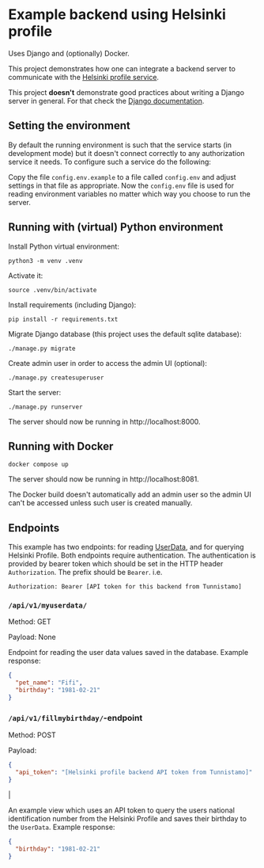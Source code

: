 # Example backend using Helsinki profile

Uses Django and (optionally) Docker.

This project demonstrates how one can integrate a backend server to communicate with the [Helsinki profile service](https://github.com/City-of-Helsinki/open-city-profile).

This project **doesn't** demonstrate good practices about writing a Django server in general. For that check the [Django documentation](https://docs.djangoproject.com/).

## Setting the environment

By default the running environment is such that the service starts (in development mode)
but it doesn't connect correctly to any authorization service it needs. To configure such
a service do the following:

Copy the file `config.env.example` to a file called `config.env` and adjust settings
in that file as appropriate. Now the `config.env` file is used for reading environment
variables no matter which way you choose to run the server.

## Running with (virtual) Python environment

Install Python virtual environment:

    python3 -m venv .venv

Activate it:

    source .venv/bin/activate

Install requirements (including Django):

    pip install -r requirements.txt

Migrate Django database (this project uses the default sqlite database):

    ./manage.py migrate

Create admin user in order to access the admin UI (optional):

    ./manage.py createsuperuser

Start the server:

    ./manage.py runserver

The server should now be running in http://localhost:8000.

## Running with Docker

    docker compose up

The server should now be running in http://localhost:8081.

The Docker build doesn't automatically add an admin user so the admin UI can't be accessed unless such user is created manually.

## Endpoints

This example has two endpoints: for reading [UserData](users/models.py), and for querying Helsinki Profile. Both endpoints require authentication. The authentication is provided by bearer token which should be set in the HTTP header `Authorization`. The prefix should be `Bearer`. i.e.

`Authorization: Bearer [API token for this backend from Tunnistamo]`



### `/api/v1/myuserdata/`

Method: GET

Payload: None

Endpoint for reading the user data values saved in the database. Example response:

```json
{
  "pet_name": "Fifi",
  "birthday": "1981-02-21"
}
```

### `/api/v1/fillmybirthday/`-endpoint

Method: POST

Payload:
```json
{
  "api_token": "[Helsinki profile backend API token from Tunnistamo]"
}
```
|

An example view which uses an API token to query the users national identification number from the Helsinki Profile and saves their birthday to the `UserData`. Example response:

```json
{
  "birthday": "1981-02-21"
}
```
